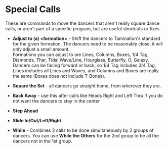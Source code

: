 
#  Special Calls

These are commands to move the dancers that aren't really square dance calls,
or aren't part of a specific program,
but are useful shortcuts or fixes.

- **Adjust to (a) \<formation>** -
  Shift the dancers to Tamination's standard for the given formation.
  The dancers need to be reasonably close, it will only adjust a small amount.  
  Formations you can adjust to are
  Lines, Columns, Boxes, 1/4 Tag, Diamonds, Thar, Tidal Wave/Line, Hourglass,
  Butterfly, O, Galaxy.  
  Dancers can be facing forward or back, so 1/4 Tag
  includes 3/4 Tag, Lines includes all Lines and Waves, and Columns and
  Boxes are really the same (Boxes does not include T-Bones).

- **Square the Set** - all dancers go straight home, from wherever they are.
- **Back Away** - use this after calls like Heads Right and Left Thru if you do not want the dancers to stay in the center
- **Step Ahead**
- **Slide In/Out/Left/Right**
- **While** - Combines 2 calls to be done simultaneously by 2 groups of dancers.
You can use **While the Others** for the 2nd group to be all the dancers not in the
1st group.